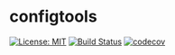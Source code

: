 # configtools

[![License: MIT](https://img.shields.io/badge/License-MIT-green.svg)](http://choosealicense.com/licenses/mit/)
[![Build Status](https://travis-ci.org/uatach/configtools.svg?branch=master)](https://travis-ci.org/uatach/configtools)
[![codecov](https://codecov.io/gh/uatach/configtools/branch/master/graph/badge.svg)](https://codecov.io/gh/uatach/configtools)
